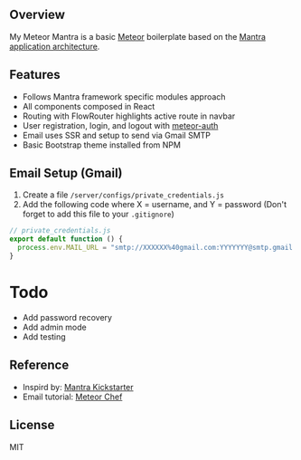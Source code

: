 ## Overview
My Meteor Mantra is a basic [Meteor](https://www.meteor.com) boilerplate based on the [Mantra application architecture](https://github.com/kadirahq/mantra).

## Features
* Follows Mantra framework specific modules approach
* All components composed in React
* Routing with FlowRouter highlights active route in navbar
* User registration, login, and logout with [meteor-auth](https://github.com/remotebase/meteor-auth)
* Email uses SSR and setup to send via Gmail SMTP
* Basic Bootstrap theme installed from NPM

## Email Setup (Gmail)
1. Create a file `/server/configs/private_credentials.js`
2. Add the following code where X = username, and Y = password (Don't forget to add this file to your `.gitignore`)
```javascript
// private_credentials.js
export default function () {
  process.env.MAIL_URL = "smtp://XXXXXX%40gmail.com:YYYYYYY@smtp.gmail.com:465/"
}
```

# Todo
* Add password recovery
* Add admin mode
* Add testing

## Reference
* Inspird by: [Mantra Kickstarter](https://github.com/mantrajs/meteor-mantra-kickstarter)
* Email tutorial: [Meteor Chef](https://themeteorchef.com/snippets/using-the-email-package/#tmc-configuration)

## License
MIT
